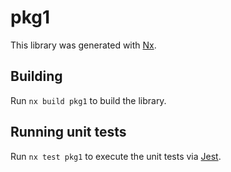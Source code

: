 # pkg1

This library was generated with [Nx](https://nx.dev).

## Building

Run `nx build pkg1` to build the library.

## Running unit tests

Run `nx test pkg1` to execute the unit tests via [Jest](https://jestjs.io).

